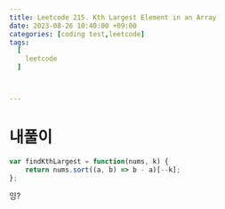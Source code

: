 ```yaml
---
title: Leetcode 215. Kth Largest Element in an Array
date: 2023-08-26 10:40:00 +09:00
categories: [coding test,leetcode]
tags:
  [
    leetcode
  ]



---
```


# 내풀이

```js
var findKthLargest = function(nums, k) {
    return nums.sort((a, b) => b - a)[--k];
};
```

잉?